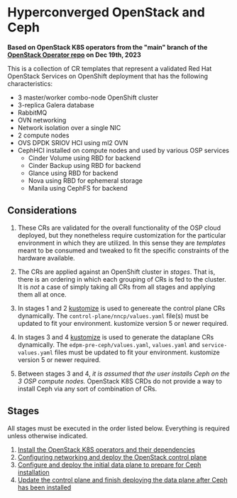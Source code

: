 # Hyperconverged OpenStack and Ceph

**Based on OpenStack K8S operators from the "main" branch of the [OpenStack Operator repo](https://github.com/openstack-k8s-operators/openstack-operator/commit/aa63bf3931f74722dd48af8a0914233b2b384330) on Dec 19th, 2023**

This is a collection of CR templates that represent a validated Red Hat OpenStack Services on OpenShift deployment that has the following characteristics:

- 3 master/worker combo-node OpenShift cluster
- 3-replica Galera database
- RabbitMQ
- OVN networking
- Network isolation over a single NIC
- 2 compute nodes
- OVS DPDK SRIOV HCI using ml2 OVN
- CephHCI installed on compute nodes and used by various OSP services
    - Cinder Volume using RBD for backend
    - Cinder Backup using RBD for backend
    - Glance using RBD for backend
    - Nova using RBD for ephemeral storage
    - Manila using CephFS for backend

## Considerations

1. These CRs are validated for the overall functionality of the OSP cloud deployed, but they nonetheless require customization for the particular environment in which they are utilized.  In this sense they are _templates_ meant to be consumed and tweaked to fit the specific constraints of the hardware available.

2. The CRs are applied against an OpenShift cluster in _stages_.  That is, there is an ordering in which each grouping of CRs is fed to the cluster.  It is _not_ a case of simply taking all CRs from all stages and applying them all at once.

3. In stages 1 and 2 [kustomize](https://kustomize.io/) is used to genereate the control plane CRs dynamically. The `control-plane/nncp/values.yaml` file(s) must be updated to fit your environment. kustomize version 5 or newer required.

4. In stages 3 and 4 [kustomize](https://kustomize.io/) is used to generate the dataplane CRs dynamically. The `edpm-pre-ceph/values.yaml`, `values.yaml` and `service-values.yaml` files must be updated to fit your environment. kustomize version 5 or newer required.

5. Between stages 3 and 4, _it is assumed that the user installs Ceph on the 3 OSP compute nodes._  OpenStack K8S CRDs do not provide a way to install Ceph via any sort of combination of CRs.

## Stages

All stages must be executed in the order listed below. Everything is required unless otherwise indicated.

1. [Install the OpenStack K8S operators and their dependencies](../../common/)
2. [Configuring networking and deploy the OpenStack control plane](control-plane.md)
3. [Configure and deploy the initial data plane to prepare for Ceph installation](dataplane-pre-ceph.md)
4. [Update the control plane and finish deploying the data plane after Ceph has been installed](dataplane-post-ceph.md)
